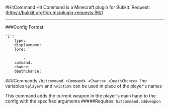 #HitCommand
Hit Command is a Minecraft plugin for Bukkit.
Request: (https://bukkit.org/forums/plugin-requests.96/)
***

###Config Format:
```
'1':
    type:
    displayname:
    lore:
        -
        -
    command:
    chance:
    deathChance:

```

###Commands
`/hitcommand <Command> <Chance> <DeathChance>`
The variables `%player%` and `%victim%` can be used in place of the player's names

This command adds the current weapon in the player's main hand to the config with the specified arguments
#####Requires: `hitcommand.addweapon`
